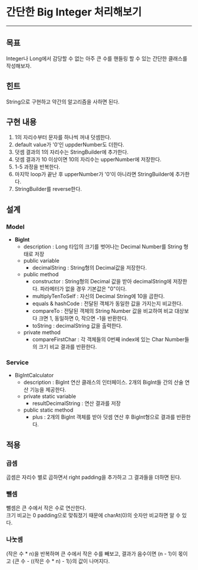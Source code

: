 # 간단한 Big Integer 처리해보기

---

## 목표

Integer나 Long에서 감당할 수 없는 아주 큰 수를 핸들링 할 수 있는 간단한 클래스를 작성해보자.

## 힌트

String으로 구현하고 약간의 알고리즘을 사하면 된다.

## 구현 내용

1. 1의 자리수부터 문자를 하나씩 꺼내 덧셈한다.
2. default value가 '0'인 uppderNumber도 더한다.
3. 덧셈 결과의 1의 자리수는 StringBuilder에 추가한다.
4. 덧셈 결과가 10 이상이면 10의 자리수는 upperNumber에 저장한다.
5. 1-5 과정을 반복한다.
6. 마지막 loop가 끝난 후 upperNumber가 '0'이 아니라면 StringBuilder에 추가한다.
7. StringBuilder를 reverse한다.

## 설계

### Model

* **BigInt** 
  * description : Long 타입의 크기를 벗어나는 Decimal Number를 String 형태로 저장
  * public variable
    * decimalString : String형의 Decimal값을 저장한다.
  * public method
    * constructor : String형의 Decimal 값을 받아 decimalString에 저장한다. 파라메터가 없을 경우 기본값은 "0"이다.
    * multiplyTenToSelf : 자신의 Decimal String에 10을 곱한다.
    * equals & hashCode : 전달된 객체가 동일한 값을 가지는지 비교한다.
    * compareTo : 전달된 객체의 String Number 값을 비교하여 비교 대상보다 크면 1, 동일하면 0, 작으면 -1을 반환한다.
    * toString : decimalString 값을 출력한다.
  * private method
    * compareFirstChar : 각 객체들의 0번째 index에 있는 Char Number들의 크기 비교 결과를 반환한다.

### Service

* BigIntCalculator
  * description : BigInt 연산 클래스의 인터페이스. 2개의 BigInt들 간의 산술 연산 기능을 제공한다.
  * private static variable
    * resultDecimalString : 연산 결과를 저장
  * public static method
    * plus : 2개의 BigInt 객체를 받아 덧셈 연산 후 BigInt형으로 결과를 반환한다.

## 적용

### 곱셈

곱셈은 자리수 별로 곱하면서 right padding을 추가하고 그 결과들을 더하면 된다.

### 뺄셈

뺄셈은 큰 수에서 작은 수로 연산한다. <br> 
크기 비교는 0 padding으로 맞춰졌기 때문에 charAt(0)의 숫자만 비교하면 알 수 있다.

### 나눗셈

(작은 수 * n)을 반복하며 큰 수에서 작은 수를 빼보고, 결과가 음수이면 (n - 1)이 몫이고 {큰 수 - ((작은 수 * n) - 1)}의 값이 나머지다.